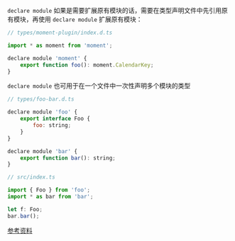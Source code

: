 

`declare module` 如果是需要扩展原有模块的话，需要在类型声明文件中先引用原有模块，再使用 `declare module` 扩展原有模块：
```js
// types/moment-plugin/index.d.ts

import * as moment from 'moment';

declare module 'moment' {
    export function foo(): moment.CalendarKey;
}
```

`declare module` 也可用于在一个文件中一次性声明多个模块的类型
```js
// types/foo-bar.d.ts

declare module 'foo' {
    export interface Foo {
        foo: string;
    }
}

declare module 'bar' {
    export function bar(): string;
}
```

```js
// src/index.ts

import { Foo } from 'foo';
import * as bar from 'bar';

let f: Foo;
bar.bar();
```

[参考资料](https://ts.xcatliu.com/basics/declaration-files.html#declare-module)